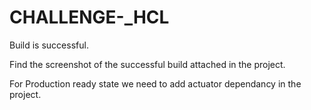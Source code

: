 # CHALLENGE-_HCL

Build is successful.

Find the screenshot of the successful build attached in the project.

For Production ready state we need to add actuator dependancy in the project.

